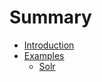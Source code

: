 # Summary

* [Introduction](README.md)
* [Examples](examples/README.md)
   * [Solr](examples/solr.md)

